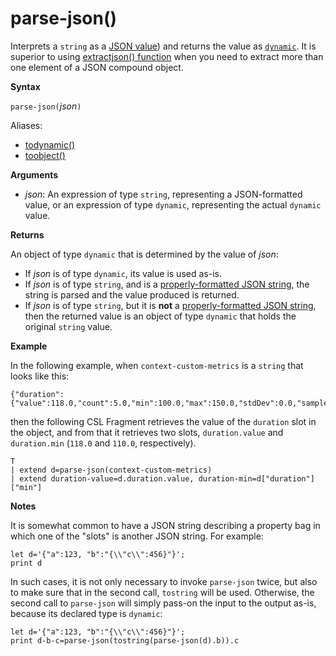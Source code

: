 # parse-json()

Interprets a `string` as a [JSON value](http://json.org/)) and returns the value as [`dynamic`](./scalar-data-types/dynamic.md). 
It is superior to using [extractjson() function](./extractjsonfunction.md)
when you need to extract more than one element of a JSON compound object.

**Syntax**

`parse-json(`*json*`)`

Aliases:
- [todynamic()](./todynamicfunction.md)
- [toobject()](./todynamicfunction.md)

**Arguments**

* *json*: An expression of type `string`, representing a JSON-formatted value,
  or an expression of type `dynamic`, representing the actual `dynamic` value.

**Returns**

An object of type `dynamic` that is determined by the value of *json*:
* If *json* is of type `dynamic`, its value is used as-is.
* If *json* is of type `string`, and is a [properly-formatted JSON string](http://json.org/),
  the string is parsed and the value produced is returned.
* If *json* is of type `string`, but it is **not** a [properly-formatted JSON string](http://json.org/),
  then the returned value is an object of type `dynamic` that holds the original
  `string` value.

**Example**

In the following example, when `context-custom-metrics` is a `string`
that looks like this: 

```
{"duration":{"value":118.0,"count":5.0,"min":100.0,"max":150.0,"stdDev":0.0,"sampledValue":118.0,"sum":118.0}}
```

then the following CSL Fragment retrieves the value of the `duration` slot
in the object, and from that it retrieves two slots, `duration.value` and
 `duration.min` (`118.0` and `110.0`, respectively).

```kusto
T
| extend d=parse-json(context-custom-metrics) 
| extend duration-value=d.duration.value, duration-min=d["duration"]["min"]
```

**Notes**

It is somewhat common to have a JSON string describing a property bag in which
one of the "slots" is another JSON string. For example:

```kusto
let d='{"a":123, "b":"{\\"c\\":456}"}';
print d
```

In such cases, it is not only necessary to invoke `parse-json` twice, but also
to make sure that in the second call, `tostring` will be used. Otherwise, the
second call to `parse-json` will simply pass-on the input to the output as-is,
because its declared type is `dynamic`:

```kusto
let d='{"a":123, "b":"{\\"c\\":456}"}';
print d-b-c=parse-json(tostring(parse-json(d).b)).c
```


